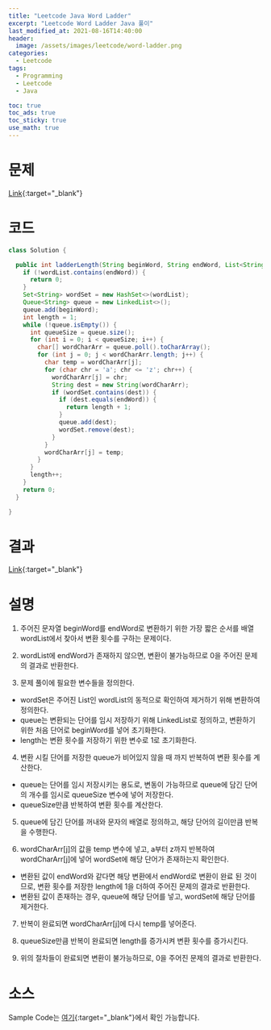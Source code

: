 ```yaml
---
title: "Leetcode Java Word Ladder"
excerpt: "Leetcode Word Ladder Java 풀이"
last_modified_at: 2021-08-16T14:40:00
header:
  image: /assets/images/leetcode/word-ladder.png
categories:
  - Leetcode
tags:
  - Programming
  - Leetcode
  - Java

toc: true
toc_ads: true
toc_sticky: true
use_math: true
---
```

# 문제
[Link](https://leetcode.com/problems/word-ladder/){:target="_blank"}

# 코드
```java
class Solution {

  public int ladderLength(String beginWord, String endWord, List<String> wordList) {
    if (!wordList.contains(endWord)) {
      return 0;
    }
    Set<String> wordSet = new HashSet<>(wordList);
    Queue<String> queue = new LinkedList<>();
    queue.add(beginWord);
    int length = 1;
    while (!queue.isEmpty()) {
      int queueSize = queue.size();
      for (int i = 0; i < queueSize; i++) {
        char[] wordCharArr = queue.poll().toCharArray();
        for (int j = 0; j < wordCharArr.length; j++) {
          char temp = wordCharArr[j];
          for (char chr = 'a'; chr <= 'z'; chr++) {
            wordCharArr[j] = chr;
            String dest = new String(wordCharArr);
            if (wordSet.contains(dest)) {
              if (dest.equals(endWord)) {
                return length + 1;
              }
              queue.add(dest);
              wordSet.remove(dest);
            }
          }
          wordCharArr[j] = temp;
        }
      }
      length++;
    }
    return 0;
  }

}
```

# 결과
[Link](https://leetcode.com/submissions/detail/539226086/){:target="_blank"}

# 설명
1. 주어진 문자열 beginWord를 endWord로 변환하기 위한 가장 짧은 순서를 배열 wordList에서 찾아서 변환 횟수를 구하는 문제이다.

2. wordList에 endWord가 존재하지 않으면, 변환이 불가능하므로 0을 주어진 문제의 결과로 반환한다.

3. 문제 풀이에 필요한 변수들을 정의한다.
- wordSet은 주어진 List인 wordList의 동적으로 확인하여 제거하기 위해 변환하여 정의한다.
- queue는 변환되는 단어를 임시 저장하기 위해 LinkedList로 정의하고, 변환하기 위한 처음 단어로 beginWord를 넣어 초기화한다.
- length는 변환 횟수를 저장하기 위한 변수로 1로 초기화한다.

4. 변환 시킬 단어를 저장한 queue가 비어있지 않을 때 까지 반복하여 변환 횟수를 계산한다.
- queue는 단어를 임시 저장시키는 용도로, 변동이 가능하므로 queue에 담긴 단어의 개수를 임시로 queueSize 변수에 넣어 저장한다.
- queueSize만큼 반복하여 변환 횟수를 계산한다.

5. queue에 담긴 단어를 꺼내와 문자의 배열로 정의하고, 해당 단어의 길이만큼 반복을 수행한다.

6. wordCharArr[j]의 값을 temp 변수에 넣고, a부터 z까지 반복하여 wordCharArr[j]에 넣어 wordSet에 해당 단어가 존재하는지 확인한다.
- 변환된 값이 endWord와 같다면 해당 변환에서 endWord로 변환이 완료 된 것이므로, 변환 횟수를 저장한 length에 1을 더하여 주어진 문제의 결과로 반환한다.
- 변환된 값이 존재하는 경우, queue에 해당 단어를 넣고, wordSet에 해당 단어를 제거한다.

7. 반복이 완료되면 wordCharArr[j]에 다시 temp를 넣어준다.

8. queueSize만큼 반복이 완료되면 length를 증가시켜 변환 횟수를 증가시킨다.

9. 위의 절차들이 완료되면 변환이 불가능하므로, 0을 주어진 문제의 결과로 반환한다.

# 소스
Sample Code는 [여기](https://github.com/GracefulSoul/leetcode/blob/master/src/main/java/gracefulsoul/problems/WordLadder.java){:target="_blank"}에서 확인 가능합니다.